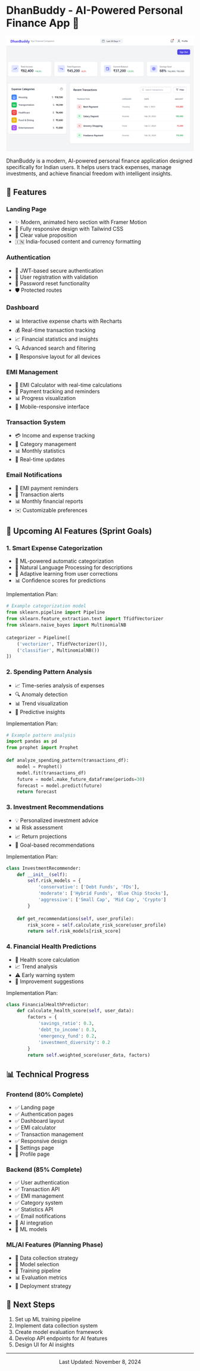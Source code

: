 # DhanBuddy - AI-Powered Personal Finance App 🚀

![DhanBuddy Logo](/public/images/DhanBuddy.png)

DhanBuddy is a modern, AI-powered personal finance application designed specifically for Indian users. It helps users track expenses, manage investments, and achieve financial freedom with intelligent insights.

## 🌟 Features

### Landing Page
- ✨ Modern, animated hero section with Framer Motion
- 📱 Fully responsive design with Tailwind CSS
- 🎯 Clear value proposition
- 🇮🇳 India-focused content and currency formatting

### Authentication
- 🔐 JWT-based secure authentication
- 📝 User registration with validation
- 🔑 Password reset functionality
- 🛡️ Protected routes

### Dashboard
- 📊 Interactive expense charts with Recharts
- 💰 Real-time transaction tracking
- 📈 Financial statistics and insights
- 🔍 Advanced search and filtering
- 📱 Responsive layout for all devices

### EMI Management
- 🧮 EMI Calculator with real-time calculations
- 📅 Payment tracking and reminders
- 📊 Progress visualization
- 📱 Mobile-responsive interface

### Transaction System
- 💳 Income and expense tracking
- 📑 Category management
- 📊 Monthly statistics
- 📱 Real-time updates

### Email Notifications
- 📧 EMI payment reminders
- 🔔 Transaction alerts
- 📊 Monthly financial reports
- ✉️ Customizable preferences

## 🚀 Upcoming AI Features (Sprint Goals)

### 1. Smart Expense Categorization
- 🤖 ML-powered automatic categorization
- 📝 Natural Language Processing for descriptions
- 🎯 Adaptive learning from user corrections
- 📊 Confidence scores for predictions

Implementation Plan:
```python
# Example categorization model
from sklearn.pipeline import Pipeline
from sklearn.feature_extraction.text import TfidfVectorizer
from sklearn.naive_bayes import MultinomialNB

categorizer = Pipeline([
    ('vectorizer', TfidfVectorizer()),
    ('classifier', MultinomialNB())
])
```

### 2. Spending Pattern Analysis
- 📈 Time-series analysis of expenses
- 🔍 Anomaly detection
- 📊 Trend visualization
- 🔮 Predictive insights

Implementation Plan:
```python
# Example pattern analysis
import pandas as pd
from prophet import Prophet

def analyze_spending_pattern(transactions_df):
    model = Prophet()
    model.fit(transactions_df)
    future = model.make_future_dataframe(periods=30)
    forecast = model.predict(future)
    return forecast
```

### 3. Investment Recommendations
- 💡 Personalized investment advice
- 📊 Risk assessment
- 📈 Return projections
- 🎯 Goal-based recommendations

Implementation Plan:
```python
class InvestmentRecommender:
    def __init__(self):
        self.risk_models = {
            'conservative': ['Debt Funds', 'FDs'],
            'moderate': ['Hybrid Funds', 'Blue Chip Stocks'],
            'aggressive': ['Small Cap', 'Mid Cap', 'Crypto']
        }

    def get_recommendations(self, user_profile):
        risk_score = self.calculate_risk_score(user_profile)
        return self.risk_models[risk_score]
```

### 4. Financial Health Predictions
- 🏥 Health score calculation
- 📈 Trend analysis
- ⚠️ Early warning system
- 🎯 Improvement suggestions

Implementation Plan:
```python
class FinancialHealthPredictor:
    def calculate_health_score(self, user_data):
        factors = {
            'savings_ratio': 0.3,
            'debt_to_income': 0.3,
            'emergency_fund': 0.2,
            'investment_diversity': 0.2
        }
        return self.weighted_score(user_data, factors)
```

## 📊 Technical Progress

### Frontend (80% Complete)
- ✅ Landing page
- ✅ Authentication pages
- ✅ Dashboard layout
- ✅ EMI calculator
- ✅ Transaction management
- ✅ Responsive design
- 🔄 Settings page
- 🔄 Profile page

### Backend (85% Complete)
- ✅ User authentication
- ✅ Transaction API
- ✅ EMI management
- ✅ Category system
- ✅ Statistics API
- ✅ Email notifications
- 🔄 AI integration
- 🔄 ML models

### ML/AI Features (Planning Phase)
- 📝 Data collection strategy
- 🧮 Model selection
- 🔄 Training pipeline
- 📊 Evaluation metrics
- 🚀 Deployment strategy

## 🎯 Next Steps
1. Set up ML training pipeline
2. Implement data collection system
3. Create model evaluation framework
4. Develop API endpoints for AI features
5. Design UI for AI insights

---

<p align="center">Last Updated: November 8, 2024</p>
